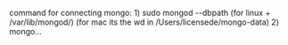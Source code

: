 command for connecting mongo:
    1) sudo mongod --dbpath (for linux + /var/lib/mongod/) (for mac its the wd in /Users/licensede/mongo-data)
    2) mongo...
